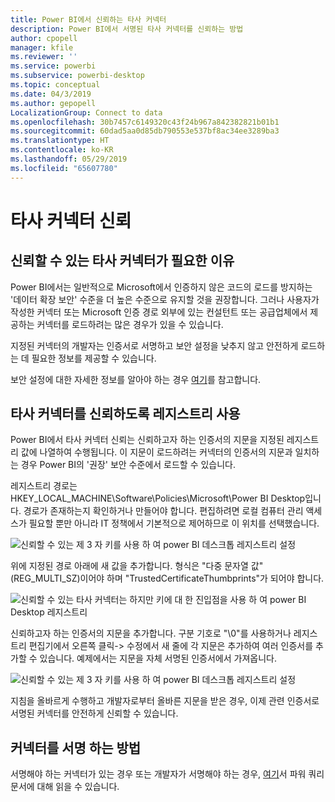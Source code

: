 ```yaml
---
title: Power BI에서 신뢰하는 타사 커넥터
description: Power BI에서 서명된 타사 커넥터를 신뢰하는 방법
author: cpopell
manager: kfile
ms.reviewer: ''
ms.service: powerbi
ms.subservice: powerbi-desktop
ms.topic: conceptual
ms.date: 04/3/2019
ms.author: gepopell
LocalizationGroup: Connect to data
ms.openlocfilehash: 30b7457c6149320c43f24b967a842382821b01b1
ms.sourcegitcommit: 60dad5aa0d85db790553e537bf8ac34ee3289ba3
ms.translationtype: HT
ms.contentlocale: ko-KR
ms.lasthandoff: 05/29/2019
ms.locfileid: "65607780"
---
```

# <a name="trusting-third-party-connectors"></a>타사 커넥터 신뢰

## <a name="why-do-you-need-trusted-third-party-connectors"></a>신뢰할 수 있는 타사 커넥터가 필요한 이유

Power BI에서는 일반적으로 Microsoft에서 인증하지 않은 코드의 로드를 방지하는 '데이터 확장 보안' 수준을 더 높은 수준으로 유지할 것을 권장합니다. 그러나 사용자가 작성한 커넥터 또는 Microsoft 인증 경로 외부에 있는 컨설턴트 또는 공급업체에서 제공하는 커넥터를 로드하려는 많은 경우가 있을 수 있습니다.

지정된 커넥터의 개발자는 인증서로 서명하고 보안 설정을 낮추지 않고 안전하게 로드하는 데 필요한 정보를 제공할 수 있습니다.

보안 설정에 대한 자세한 정보를 알아야 하는 경우 [여기](https://docs.microsoft.com/power-bi/desktop-connector-extensibility)를 참고합니다.

## <a name="using-the-registry-to-trust-third-party-connectors"></a>타사 커넥터를 신뢰하도록 레지스트리 사용

Power BI에서 타사 커넥터 신뢰는 신뢰하고자 하는 인증서의 지문을 지정된 레지스트리 값에 나열하여 수행됩니다. 이 지문이 로드하려는 커넥터의 인증서의 지문과 일치하는 경우 Power BI의 '권장' 보안 수준에서 로드할 수 있습니다. 

레지스트리 경로는 HKEY_LOCAL_MACHINE\Software\Policies\Microsoft\Power BI Desktop입니다. 경로가 존재하는지 확인하거나 만들어야 합니다. 편집하려면 로컬 컴퓨터 관리 액세스가 필요할 뿐만 아니라 IT 정책에서 기본적으로 제어하므로 이 위치를 선택했습니다. 

![신뢰할 수 있는 제 3 자 키를 사용 하 여 power BI 데스크톱 레지스트리 설정](media/desktop-trusted-third-party-connectors/desktoptrustedthird1.png)

위에 지정된 경로 아래에 새 값을 추가합니다. 형식은 "다중 문자열 값"(REG_MULTI_SZ)이어야 하며 "TrustedCertificateThumbprints"가 되어야 합니다. 

![신뢰할 수 있는 타사 커넥터는 하지만 키에 대 한 진입점을 사용 하 여 power BI Desktop 레지스트리](media/desktop-trusted-third-party-connectors/desktoptrustedthird2.png)

신뢰하고자 하는 인증서의 지문을 추가합니다. 구분 기호로 "\0"를 사용하거나 레지스트리 편집기에서 오른쪽 클릭-> 수정에서 새 줄에 각 지문은 추가하여 여러 인증서를 추가할 수 있습니다. 예제에서는 지문을 자체 서명된 인증서에서 가져옵니다. 

 ![신뢰할 수 있는 제 3 자 키를 사용 하 여 power BI 데스크톱 레지스트리 설정](media/desktop-trusted-third-party-connectors/desktoptrustedthird3.png)

지침을 올바르게 수행하고 개발자로부터 올바른 지문을 받은 경우, 이제 관련 인증서로 서명된 커넥터를 안전하게 신뢰할 수 있습니다.

## <a name="how-to-sign-connectors"></a>커넥터를 서명 하는 방법

서명해야 하는 커넥터가 있는 경우 또는 개발자가 서명해야 하는 경우, [여기](https://docs.microsoft.com/power-query/handlingconnectorsigning)서 파워 쿼리 문서에 대해 읽을 수 있습니다.

